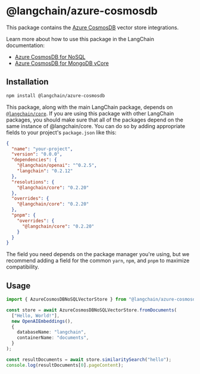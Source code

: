 # @langchain/azure-cosmosdb 

This package contains the [Azure CosmosDB](https://learn.microsoft.com/azure/cosmos-db/) vector store integrations.

Learn more about how to use this package in the LangChain documentation:
- [Azure CosmosDB for NoSQL](https://js.langchain.com/docs/integrations/vector_stores/azure_cosmosdb_nosql)
- [Azure CosmosDB for MongoDB vCore](https://js.langchain.com/docs/integrations/vector_stores/azure_cosmosdb_mongodb)

## Installation

```bash npm2yarn
npm install @langchain/azure-cosmosdb
```

This package, along with the main LangChain package, depends on [`@langchain/core`](https://npmjs.com/package/@langchain/core/).
If you are using this package with other LangChain packages, you should make sure that all of the packages depend on the same instance of @langchain/core.
You can do so by adding appropriate fields to your project's `package.json` like this:

```json
{
  "name": "your-project",
  "version": "0.0.0",
  "dependencies": {
    "@langchain/openai": "^0.2.5",
    "langchain": "0.2.12"
  },
  "resolutions": {
    "@langchain/core": "0.2.20"
  },
  "overrides": {
    "@langchain/core": "0.2.20"
  },
  "pnpm": {
    "overrides": {
      "@langchain/core": "0.2.20"
    }
  }
}
```

The field you need depends on the package manager you're using, but we recommend adding a field for the common `yarn`, `npm`, and `pnpm` to maximize compatibility.

## Usage

```typescript
import { AzureCosmosDBNoSQLVectorStore } from "@langchain/azure-cosmosdb";

const store = await AzureCosmosDBNoSQLVectorStore.fromDocuments(
  ["Hello, World!"],
  new OpenAIEmbeddings(),
  {
    databaseName: "langchain",
    containerName: "documents",
  }
);

const resultDocuments = await store.similaritySearch("hello");
console.log(resultDocuments[0].pageContent);
```
